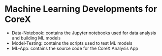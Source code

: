 # Machine Learning Developments for CoreX
- Data-Notebook: contains the Jupyter notebooks used for data analysis and building ML models
- Model-Testing: contains the scripts used to test ML models
- ML-App: contains the source code for the CoreX Analysis App
